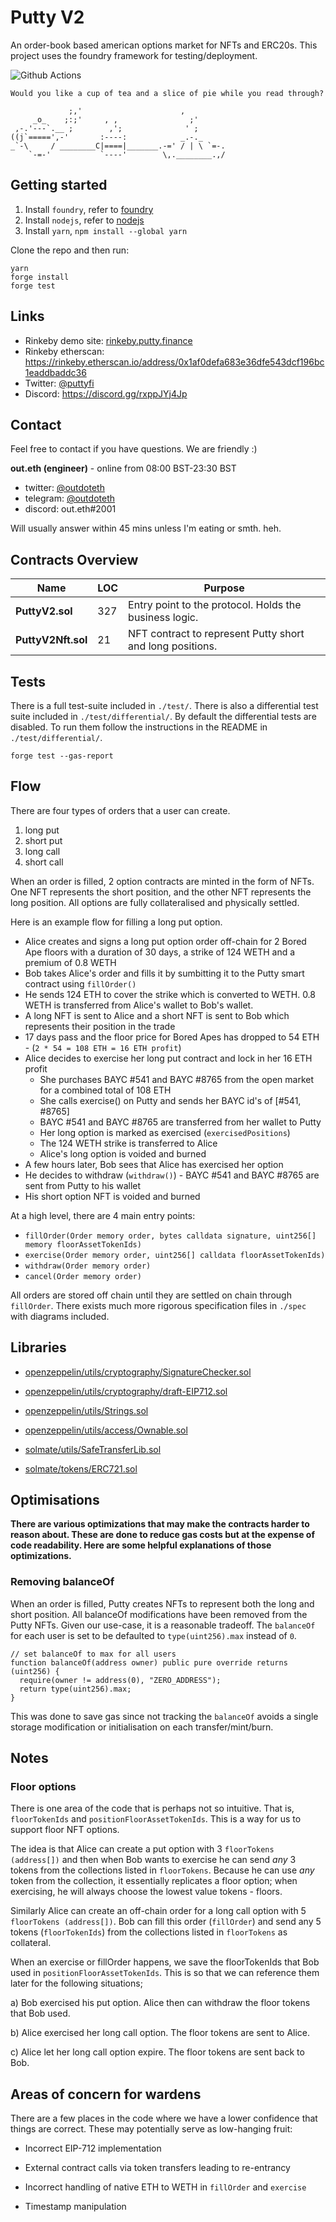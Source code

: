 # Putty V2

An order-book based american options market for NFTs and ERC20s.
This project uses the foundry framework for testing/deployment.

![Github Actions](https://github.com/foundry-rs/forge-template/workflows/Tests/badge.svg)

```
Would you like a cup of tea and a slice of pie while you read through?

             ;,'                      ,
     _o_    ;:;'     , ,                ;'
 ,-.'---`.__ ;        ,';              ' ;
((j`=====',-'       :----:            _.-._
_`-\     / ________C|====|_______.-=' / | \ `=-.
    `-=-'           `----'        \,.________.,/
```

## Getting started

1. Install `foundry`, refer to [foundry](https://github.com/foundry-rs/foundry)
2. Install `nodejs`, refer to [nodejs](https://nodejs.org/en/)
3. Install `yarn`, `npm install --global yarn`

Clone the repo and then run:

```
yarn
forge install
forge test
```

## Links

- Rinkeby demo site: [rinkeby.putty.finance](https://rinkeby.putty.finance)
- Rinkeby etherscan: https://rinkeby.etherscan.io/address/0x1af0defa683e36dfe543dcf196bc1eaddbaddc36
- Twitter: [@puttyfi](https://twitter.com/puttyfi)
- Discord: https://discord.gg/rxppJYj4Jp

## Contact

Feel free to contact if you have questions. We are friendly :)

**out.eth (engineer)** - online from 08:00 BST-23:30 BST

- twitter: [@outdoteth](https://twitter.com/outdoteth)
- telegram: [@outdoteth](https://t.me/outdoteth)
- discord: out.eth#2001

Will usually answer within 45 mins unless I'm eating or smth. heh.

## Contracts Overview

| Name               | LOC | Purpose                                                   |
| ------------------ | --- | --------------------------------------------------------- |
| **PuttyV2.sol**    | 327 | Entry point to the protocol. Holds the business logic.    |
| **PuttyV2Nft.sol** | 21  | NFT contract to represent Putty short and long positions. |

## Tests

There is a full test-suite included in `./test/`. There is also a differential test suite included in `./test/differential/`. By default the differential tests are disabled. To run them follow the instructions in the README in `./test/differential/`.

```
forge test --gas-report
```

## Flow

There are four types of orders that a user can create.

1. long put
2. short put
3. long call
4. short call

When an order is filled, 2 option contracts are minted in the form of NFTs. One NFT represents the short position, and the other NFT represents the long position. All options are fully collateralised and physically settled.

Here is an example flow for filling a long put option.

- Alice creates and signs a long put option order off-chain for 2 Bored Ape floors with a duration of 30 days, a strike of 124 WETH and a premium of 0.8 WETH
- Bob takes Alice's order and fills it by sumbitting it to the Putty smart contract using `fillOrder()`
- He sends 124 ETH to cover the strike which is converted to WETH. 0.8 WETH is transferred from Alice's wallet to Bob's wallet.
- A long NFT is sent to Alice and a short NFT is sent to Bob which represents their position in the trade
- 17 days pass and the floor price for Bored Apes has dropped to 54 ETH - (`2 * 54 = 108 ETH = 16 ETH profit`)
- Alice decides to exercise her long put contract and lock in her 16 ETH profit
  - She purchases BAYC #541 and BAYC #8765 from the open market for a combined total of 108 ETH
  - She calls exercise() on Putty and sends her BAYC id's of [#541, #8765]
  - BAYC #541 and BAYC #8765 are transferred from her wallet to Putty
  - Her long option is marked as exercised (`exercisedPositions`)
  - The 124 WETH strike is transferred to Alice
  - Alice's long option is voided and burned
- A few hours later, Bob sees that Alice has exercised her option
- He decides to withdraw (`withdraw()`) - BAYC #541 and BAYC #8765 are sent from Putty to his wallet
- His short option NFT is voided and burned

At a high level, there are 4 main entry points:

- `fillOrder(Order memory order, bytes calldata signature, uint256[] memory floorAssetTokenIds)`
- `exercise(Order memory order, uint256[] calldata floorAssetTokenIds)`
- `withdraw(Order memory order)`
- `cancel(Order memory order)`

All orders are stored off chain until they are settled on chain through `fillOrder`.
There exists much more rigorous specification files in `./spec` with diagrams included.

## Libraries

- [openzeppelin/utils/cryptography/SignatureChecker.sol](https://github.com/OpenZeppelin/openzeppelin-contracts/blob/6766b2de3bd0473bb7107fd8f83ef8c83c5b1fb3/contracts/utils/cryptography/SignatureChecker.sol)

- [openzeppelin/utils/cryptography/draft-EIP712.sol](https://github.com/OpenZeppelin/openzeppelin-contracts/blob/6766b2de3bd0473bb7107fd8f83ef8c83c5b1fb3/contracts/utils/cryptography/draft-EIP712.sol)

- [openzeppelin/utils/Strings.sol](https://github.com/OpenZeppelin/openzeppelin-contracts/blob/6766b2de3bd0473bb7107fd8f83ef8c83c5b1fb3/contracts/utils/Strings.sol)

- [openzeppelin/utils/access/Ownable.sol](https://github.com/OpenZeppelin/openzeppelin-contracts/blob/6766b2de3bd0473bb7107fd8f83ef8c83c5b1fb3/contracts/access/Ownable.sol)

- [solmate/utils/SafeTransferLib.sol](https://github.com/Rari-Capital/solmate/blob/eaaccf88ac5290299884437e1aee098a96583d54/src/utils/SafeTransferLib.sol)

- [solmate/tokens/ERC721.sol](https://github.com/Rari-Capital/solmate/blob/eaaccf88ac5290299884437e1aee098a96583d54/src/tokens/ERC721.sol)

## Optimisations

**There are various optimizations that may make the contracts harder to reason about. These are done to reduce gas costs but at the expense of code readability. Here are some helpful explanations of those optimizations.**

### Removing balanceOf

When an order is filled, Putty creates NFTs to represent both the long and short position.
All balanceOf modifications have been removed from the Putty NFTs.
Given our use-case, it is a reasonable tradeoff.
The `balanceOf` for each user is set to be defaulted to `type(uint256).max` instead of `0`.

```solidity
// set balanceOf to max for all users
function balanceOf(address owner) public pure override returns (uint256) {
  require(owner != address(0), "ZERO_ADDRESS");
  return type(uint256).max;
}

```

This was done to save gas since not tracking the `balanceOf` avoids a single storage modification or initialisation on each transfer/mint/burn.

## Notes

### Floor options

There is one area of the code that is perhaps not so intuitive. That is, `floorTokenIds` and `positionFloorAssetTokenIds`. This is a way for us to support floor NFT options.

The idea is that Alice can create a put option with 3 `floorTokens (address[])` and then when Bob wants to exercise he can send _any_ 3 tokens from the collections listed in `floorTokens`. Because he can use _any_ token from the collection, it essentially replicates a floor option; when exercising, he will always choose the lowest value tokens - floors.

Similarly Alice can create an off-chain order for a long call option with 5 `floorTokens (address[])`. Bob can fill this order (`fillOrder`) and send any 5 tokens (`floorTokenIds`) from the collections listed in `floorTokens` as collateral.

When an exercise or fillOrder happens, we save the floorTokenIds that Bob used in `positionFloorAssetTokenIds`. This is so that we can reference them later for the following situations;

a) Bob exercised his put option. Alice then can withdraw the floor tokens that Bob used.

b) Alice exercised her long call option. The floor tokens are sent to Alice.

c) Alice let her long call option expire. The floor tokens are sent back to Bob.

## Areas of concern for wardens

There are a few places in the code where we have a lower confidence that things are correct. These may potentially serve as low-hanging fruit:

- Incorrect EIP-712 implementation

- External contract calls via token transfers leading to re-entrancy

- Incorrect handling of native ETH to WETH in `fillOrder` and `exercise`

- Timestamp manipulation
